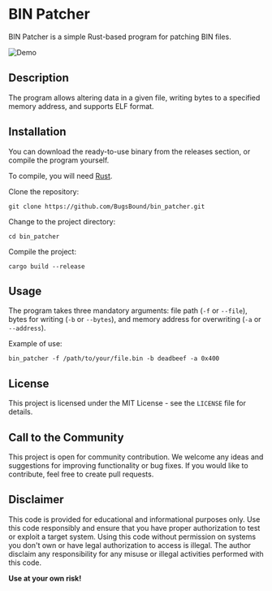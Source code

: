 # BIN Patcher

BIN Patcher is a simple Rust-based program for patching BIN files.

![Demo](./demo.gif)

## Description

The program allows altering data in a given file, writing bytes to a specified memory address, and supports ELF format.

## Installation

You can download the ready-to-use binary from the releases section, or compile the program yourself.

To compile, you will need [Rust](https://www.rust-lang.org/).

Clone the repository:

```
git clone https://github.com/BugsBound/bin_patcher.git
```

Change to the project directory:

```
cd bin_patcher
```

Compile the project:

```
cargo build --release
```

## Usage

The program takes three mandatory arguments: file path (`-f` or `--file`), bytes for writing (`-b` or `--bytes`), and memory address for overwriting (`-a` or `--address`).

Example of use:

```
bin_patcher -f /path/to/your/file.bin -b deadbeef -a 0x400
```

## License

This project is licensed under the MIT License - see the `LICENSE` file for details.

## Call to the Community

This project is open for community contribution. We welcome any ideas and suggestions for improving functionality or bug fixes. If you would like to contribute, feel free to create pull requests.

## Disclaimer
This code is provided for educational and informational purposes only. Use this code responsibly and ensure that you have proper authorization to test or exploit a target system. Using this code without permission on systems you don't own or have legal authorization to access is illegal. The author disclaim any responsibility for any misuse or illegal activities performed with this code.

**Use at your own risk!**